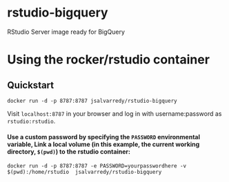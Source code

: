# rstudio-bigquery
RStudio Server image ready for BigQuery
# Using the rocker/rstudio container

## Quickstart

    docker run -d -p 8787:8787 jsalvarredy/rstudio-bigquery

Visit `localhost:8787` in your browser and log in with username:password as `rstudio:rstudio`.



#### Use a custom password by specifying the `PASSWORD` environmental variable, Link a local volume (in this example, the current working directory, `$(pwd)`) to the rstudio container:


    docker run -d -p 8787:8787 -e PASSWORD=yourpasswordhere -v $(pwd):/home/rstudio  jsalvarredy/rstudio-bigquery
